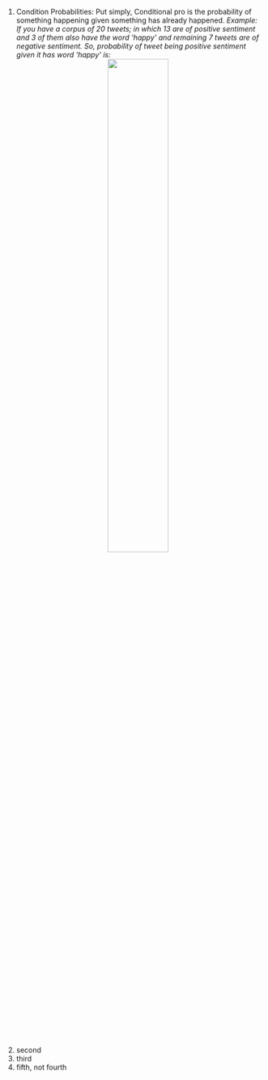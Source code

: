 1. Condition Probabilities:
    Put simply, Conditional pro is the probability of something happening given something has already happened.
    <i>Example: If you have a corpus of 20 tweets; in which 13 are of positive sentiment and 3 of them also have the word 'happy' and remaining 7 tweets are of negative sentiment.</i>
    <i>So, probability of tweet being positive sentiment given it has word 'happy' is:</i><br>
    <div align='center'><img  width="50%" src="https://render.githubusercontent.com/render/math?math=%5Ctext%7BP(postitive%7C'happy')%7D%20%3D%20%5Cfrac%7B%5Ctext%7B%23%20tweets%20with%20word%20'happy'%20in%20them%7D%7D%7B%5Ctext%7B%23%20postive%20tweets%20with%20word%20'happy'%7D%7D"></div>
2. second
3. third
4. fifth, not fourth